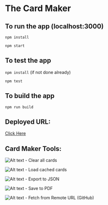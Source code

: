 # The Card Maker

## To run the app (localhost:3000)
```npm install```

```npm start```

## To test the app
```npm install``` (if not done already)

```npm test```

## To build the app
```npm run build```

## Deployed URL:
[Click Here](https://thecardmaker.netlify.com/)

## Card Maker Tools:
![Alt text](./src/assets/reload.png?raw=true) - Clear all cards

![Alt text](./src/assets/load.png?raw=true) - Load cached cards

![Alt text](./src/assets/export.png?raw=true) - Export to JSON

![Alt text](./src/assets/save.png?raw=true) - Save to PDF

![Alt text](./src/assets/download.png?raw=true) - Fetch from Remote URL (GitHub)

